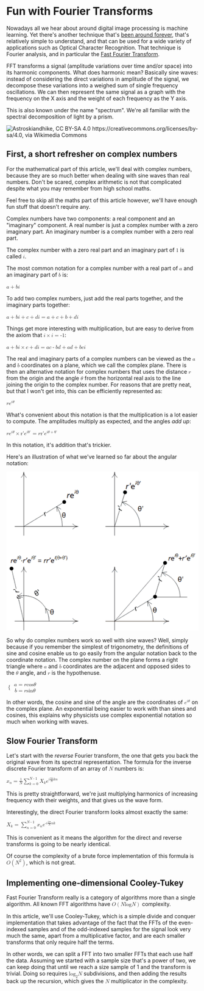 # Fun with Fourier Transforms

Nowadays all we hear about around digital image processing is machine learning. Yet there's another technique that's [been around forever](https://www.cis.rit.edu/class/simg716/Gauss_History_FFT.pdf), that's relatively simple to understand, and that can be used for a wide variety of applications such as Optical Character Recognition. That technique is Fourier analysis, and in particular the [Fast Fourier Transform](https://en.wikipedia.org/wiki/Fast_Fourier_transform).

FFT transforms a signal (amplitude variations over time and/or space) into its harmonic components. What does harmonic mean? Basically sine waves: instead of considering the direct variations in amplitude of the signal, we decompose these variations into a weighed sum of single frequency oscillations. We can then represent the same signal as a graph with the frequency on the X axis and the weight of each frequency as the Y axis.

This is also known under the name "spectrum". We're all familiar with the spectral decomposition of light by a prism.

![Astroskiandhike, CC BY-SA 4.0 <https://creativecommons.org/licenses/by-sa/4.0>, via Wikimedia Commons](https://upload.wikimedia.org/wikipedia/commons/5/5f/Triangular_prism_and_spectrum.svg)

## First, a short refresher on complex numbers

For the mathematical part of this article, we'll deal with complex numbers, because they are so much better when dealing with sine waves than real numbers. Don't be scared, complex arithmetic is not that complicated despite what you may remember from high school maths.

Feel free to skip all the maths part of this article however, we'll have enough fun stuff that doesn't require any.

Complex numbers have two components: a real component and an "imaginary" component. A real number is just a complex number with a zero imaginary part. An imaginary number is a complex number with a zero real part.

The complex number with a zero real part and an imaginary part of <math><mn>1</mn></math> is called <math><mi>i</mi></math>.

The most common notation for a complex number with a real part of <math><mi>a</mi></math> and an imaginary part of <math><mi>b</mi></math> is:

<math><mfenced><mrow><mi>a</mi><mo>+</mo><mi>b</mi><mo>&it;</mo><mi>i</mi></mrow></mfenced></math>

To add two complex numbers, just add the real parts together, and the imaginary parts together:

<math>
    <mrow>
        <mfenced><mrow><mi>a</mi><mo>+</mo><mi>b</mi><mo>&it;</mo><mi>i</mi></mrow></mfenced>
        <mo>+</mo>
        <mfenced><mrow><mi>c</mi><mo>+</mo><mi>d</mi><mo>&it;</mo><mi>i</mi></mrow></mfenced>
        <mo>=</mo>
        <mrow>
            <mfenced><mrow><mi>a</mi><mo>+</mo><mi>c</mi></mrow></mfenced>
            <mo>+</mo>
            <mfenced><mrow><mi>b</mi><mo>+</mo><mi>d</mi></mrow></mfenced>
            <mo>&it;</mo>
            <mi>i</mi>
        </mrow>
    </mrow>
</math>

Things get more interesting with multiplication, but are easy to derive from the axiom that <math><mrow><mi>i</mi><mo>&times;</mo><mi>i</mi><mo>=</mo><mn>-1</mn></mrow></math>:

<math>
    <mrow>
        <mfenced><mrow><mi>a</mi><mo>+</mo><mi>b</mi><mo>&it;</mo><mi>i</mi></mrow></mfenced>
        <mo>&times;</mo>
        <mfenced><mrow><mi>c</mi><mo>+</mo><mi>d</mi><mo>&it;</mo><mi>i</mi></mrow></mfenced>
        <mo>=</mo>
        <mrow>
            <mfenced><mrow><mi>a</mi><mo>&it;</mo><mi>c</mi><mo>-</mo><mi>b</mi><mo>&it;</mo><mi>d</mi></mrow></mfenced>
            <mo>+</mo>
            <mfenced><mrow><mi>a</mi><mo>&it;</mo><mi>d</mi><mo>+</mo><mi>b</mi><mo>&it;</mo><mi>c</mi></mrow></mfenced>
            <mi>i</mi>
        </mrow>
    </mrow>
</math>

The real and imaginary parts of a complex numbers can be viewed as the <math><mi>a</mi></math> and <math><mi>b</mi></math> coordinates on a plane, which we call the complex plane. There is then an alternative notation for complex numbers that uses the distance <math><mi>r</mi></math> from the origin and the angle <math><mi>&theta;</mi></math> from the horizontal real axis to the line joining the origin to the complex number. For reasons that are pretty neat, but that I won't get into, this can be efficiently represented as:

<math><mrow><mi>r</mi><msup><mi>e</mi><mrow><mi>i</mi><mi>&theta;</mi></mrow></msup></mrow></math>

What's convenient about this notation is that the multiplication is a lot easier to compute. The amplitudes multiply as expected, and the angles *add up*:

<math>
    <mrow>
        <mrow><mi>r</mi><mo>&it;</mo><msup><mi>e</mi><mrow><mi>i</mi><mo>&it;</mo><mi>&theta;</mi></mrow></msup></mrow>
        <mo>&times;</mo>
        <mrow><mi>r'</mi><mo>&it;</mo><msup><mi>e</mi><mrow><mi>i</mi><mo>&it;</mo><mi>&theta;'</mi></mrow></msup></mrow>
        <mo>=</mo>
        <mrow><mi>r</mi><mo>&it;</mo><mi>r'</mi><mo>&it;</mo><msup><mi>e</mi><mrow><mi>i</mi><mo>&it;</mo><mfenced><mi>&theta;</mi><mo>+</mo><mi>&theta;'</mi></mfenced></mrow></msup></mrow>
    </mrow>
</math>

In this notation, it's addition that's trickier.

Here's an illustration of what we've learned so far about the angular notation:

![Adding and multiplyin complex numbers](assets/AngularComplexOperations.png)

So why do complex numbers work so well with sine waves? Well, simply because if you remember the simplest of trigonometry, the definitions of sine and cosine enable us to go easily from the angular notation back to the coordinate notation. The complex number on the plane forms a right triangle where <math><mi>a</mi></math> and <math><mi>b</mi></math> coordinates are the adjacent and opposed sides to the <math><mi>&theta;</mi></math> angle, and <math><mi>r</mi></math> is the hypothenuse.

<math>
    <mrow>
        <mo>{ </mo>
        <mtable>
            <mtr>
                <mtd><mrow><mi>a</mi><mo>=</mo><mi>r</mi><mo>&it;</mo><mi>cos</mi><mo>&af;</mo><mi>&theta;</mi></mrow></mtd>
            </mtr>
            <mtr>
                <mtd><mrow><mi>b</mi><mo>=</mo><mi>r</mi><mo>&it;</mo><mi>sin</mi><mo>&af;</mo><mi>&theta;</mi></mrow></mtd>
            </mtr>
        </mtable>
    </mrow>
</math>

In other words, the cosine and sine of the angle are the coordinates of <math><msup><mi>e</mi><mrow><mi>i</mi><mo>&it;</mo><mi>&theta;</mi></mrow></msup></math> on the complex plane. An exponential being easier to work with than sines and cosines, this explains why physicists use complex exponential notation so much when working with waves.

## Slow Fourier Transform

Let's start with the *reverse* Fourier transform, the one that gets you back the original wave from its spectral representation. The formula for the inverse discrete Fourier transform of an array of <math><mi>N</mi></math> numbers is:

<math>
    <mrow>
        <msub><mi>x</mi><mi>n</mi></msub>
        <mo>=</mo>
        <mfrac><mn>1</mn><mi>N</mi></mfrac>
        <mo>&it;</mo>
        <mstyle displaymode="true"><munderover>
            <mo>&sum;</mo>
            <mrow><mi>k</mi><mo>=</mo><mn>0</mn></mrow>
            <mrow><mi>N</mi><mo>-</mo><mn>1</mn></mrow>
        </munderover></mstyle>
        <msub><mi>X</mi><mi>k</mi></msub>
        <msup>
            <mi>e</mi>
            <mrow>
                <mi>i</mi>
                <mo>&it;</mo>
                <mfrac>
                    <mrow><mn>2</mn><mi>&pi;</mi></mrow>
                    <mi>N</mi>
                </mfrac>
                <mo>&it;</mo>
                <mi>k</mi>
                <mo>&it;</mo>
                <mi>n</mi>
            </mrow>
        </msup>
    </mrow>
</math>

This is pretty straightforward, we're just multiplying harmonics of increasing frequency with their weights, and that gives us the wave form.

Interestingly, the direct Fourier transform looks almost exactly the same:

<math>
    <mrow>
        <msub><mi>X</mi><mi>k</mi></msub>
        <mo>=</mo>
        <mstyle displaymode="true"><munderover>
            <mo>&sum;</mo>
            <mrow><mi>n</mi><mo>=</mo><mn>0</mn></mrow>
            <mrow><mi>N</mi><mo>-</mo><mn>1</mn></mrow>
        </munderover></mstyle>
        <msub><mi>x</mi><mi>n</mi></msub>
        <msup>
            <mi>e</mi>
            <mrow>
                <mo>-</mo>
                <mi>i</mi>
                <mo>&it;</mo>
                <mfrac>
                    <mrow><mn>2</mn><mi>&pi;</mi></mrow>
                    <mi>N</mi>
                </mfrac>
                <mo>&it;</mo>
                <mi>n</mi>
                <mo>&it;</mo>
                <mi>k</mi>
            </mrow>
        </msup>
    </mrow>
</math>

This is convenient as it means the algorithm for the direct and reverse transforms is going to be nearly identical.

Of course the complexity of a brute force implementation of this formula is <math><mrow><mi>O</mi><mo>&af;</mo><mo>(</mo><mfenced><msup><mi>N</mi><mn>2</mn></msup></mfenced><mo>)</mo></mrow></math>, which is not great.

## Implementing one-dimensional Cooley-Tukey

Fast Fourier Transform really is a category of algorithms more than a single algorithm. All known FFT algorithms have <math><mrow><mi>O</mi><mo>&af;</mo><mo>(</mo><mfenced><mrow><mi>N</mi><mo>&it;</mo><mi>log</mi><mo>&af;</mo><mi>N</mi></mrow></mfenced><mo>)</mo></mrow></math> complexity.

In this article, we'll use Cooley-Tukey, which is a simple divide and conquer implementation that takes advantage of the fact that the FFTs of the even-indexed samples and of the odd-indexed samples for the signal look very much the same, apart from a multiplicative factor, and are each smaller transforms that only require half the terms.

In other words, we can split a FFT into two smaller FFTs that each use half the data. Assuming we started with a sample size that's a power of two, we can keep doing that until we reach a size sample of 1 and the transform is trivial. Doing so requires <math><mrow><msub><mi>log</mi><mn>2</mn></msub><mo>&af;</mo><mi>N</mi></mrow></math> subdivisions, and then adding the results back up the recursion, which gives the <math><mi>N</mi></math> multiplicator in the complexity.